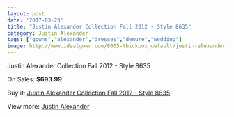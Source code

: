 ```yaml
---
layout: post
date: '2017-03-23'
title: "Justin Alexander Collection Fall 2012 - Style 8635"
category: Justin Alexander
tags: ["gowns","alexander","dresses","demure","wedding"]
image: http://www.idealgown.com/8065-thickbox_default/justin-alexander-collection-fall-2012-style-8635.jpg
---
```

Justin Alexander Collection Fall 2012 - Style 8635

On Sales: **$693.99**
<a href="https://www.idealgown.com/en/justin-alexander/3384-justin-alexander-collection-fall-2012-style-8635.html"><amp-img layout="responsive" width="600" height="600" src="//www.idealgown.com/8065-thickbox_default/justin-alexander-collection-fall-2012-style-8635.jpg" alt="Justin Alexander Collection Fall 2012 - Style 8635 0" /></a>
<a href="https://www.idealgown.com/en/justin-alexander/3384-justin-alexander-collection-fall-2012-style-8635.html"><amp-img layout="responsive" width="600" height="600" src="//www.idealgown.com/8066-thickbox_default/justin-alexander-collection-fall-2012-style-8635.jpg" alt="Justin Alexander Collection Fall 2012 - Style 8635 1" /></a>

Buy it: [Justin Alexander Collection Fall 2012 - Style 8635](https://www.idealgown.com/en/justin-alexander/3384-justin-alexander-collection-fall-2012-style-8635.html "Justin Alexander Collection Fall 2012 - Style 8635")

View more: [Justin Alexander](https://www.idealgown.com/en/43-justin-alexander "Justin Alexander")